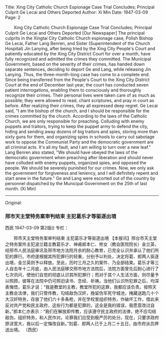 Title: Xing City Catholic Church Espionage Case Trial Concludes; Principal Culprit Ge Lecai and Others Deported
Author: Xi Min
Date: 1947-03-09
Page: 2

　　Xing City Catholic Church Espionage Case Trial Concludes; Principal Culprit Ge Lecai and Others Deported
    [Our Newspaper] The principal culprits in the Xingtai City Catholic Church espionage case, Polish Bishop Ge Lecai, Father Lang Benren, and Sister (Superintendent of the Church Hospital) Jin Lanying, after being tried by the Xing City People's Court and patiently educated by the Xing City District Court for over a month, have fully recognized and admitted the crimes they committed. The Municipal Government, based on the severity of their crimes, has handed down separate sentences, deciding to deport Ge and Lang, while releasing Jin Lanying. Thus, the three-month-long case has come to a complete end. Since being transferred from the People's Court to the Xing City District Court at the end of December last year, the court has conducted seven patient interrogations, enabling them to consciously and thoroughly recognize their crimes. Their personal lives were taken care of as much as possible; they were allowed to read, chant scriptures, and pray in court as before. After realizing their crimes, they all expressed deep regret. Ge Lecai said, "I am the bishop of the church, and I should be responsible for the crimes committed by the church. According to the laws of the Catholic Church, we are only responsible for preaching. Colluding with enemy puppets and traitors, trying to keep the puppet army to defend the city, hiding and sending away dozens of big traitors and spies, storing more than sixty guns for them, and organizing spies in schools to carry out sabotage work to oppose the Communist Party and the democratic government are all criminal acts. It's all my fault, and I am willing to turn over a new leaf." Lang Benren also stated, "We should have obeyed the laws of the democratic government when preaching after liberation and should never have colluded with enemy puppets, organized spies, and opposed the people. We should be severely punished for our crimes. Now, we only ask the government for forgiveness and leniency, and I will definitely repent and start anew in the future." Ge and Lang were escorted out of the country by personnel dispatched by the Municipal Government on the 25th of last month.
                                                        (Xi Min)



<hr /> 

Original: 


### 邢市天主堂特务案审判结束  主犯葛乐才等驱逐出境
西民
1947-03-09
第2版()
专栏：

　　邢市天主堂特务案审判结束
    主犯葛乐才等驱逐出境
    【本报讯】邢台市天主堂之特务案件主犯波兰籍主教葛乐才、神甫郎本仁、修女（教会医院院长）金兰英，经邢市人民法庭审讯及邢市地方法院月余的耐心教育，已完全认识并承认了他们所犯的罪行。市府遂根据其所犯罪行的轻重，分别予以判处，决定将葛、郎两人驱逐出境，金兰英则予以释放。至此，历时三月之久的案件、乃全部结束。葛乐才等三人自去年十二月底，由人民法庭移交邢市地方法院后，法院方面曾先后耐心进行了七次讯问，使他们自觉的彻底认识其所犯罪行；而对于其个人生活方面，则尽量予以照顾，彼等在法院中仍可照旧读书、念经、祈祷。当他们认识所犯罪之后，均深表悔悟，葛乐才说：“我是教堂的主教，教堂所犯的这罪，我都应该负责。按照天主教会法律，我们只管传教，勾结敌伪汉奸，挽留伪军死守城池，掩藏送跑几十个大汉奸特务，存放了他们六十多条枪，并在学校里组织特务，作破坏工作，借此来反对共产党和民主政府，这些行为都是犯罪的，这全是我的错误，我愿意改过自新。”郎本仁亦表示：“我们在解放即传教，应该遵守民主政府的法律，绝不应勾结敌伪，组织特务，和人民作对。论罪我们应受到极严厉的处分。现在，只要求政府原谅宽大，我以后一定悔改自新。”刻葛、郎两人已于上月二十五日，由市府派员押送出境。
                                                        （西民）

